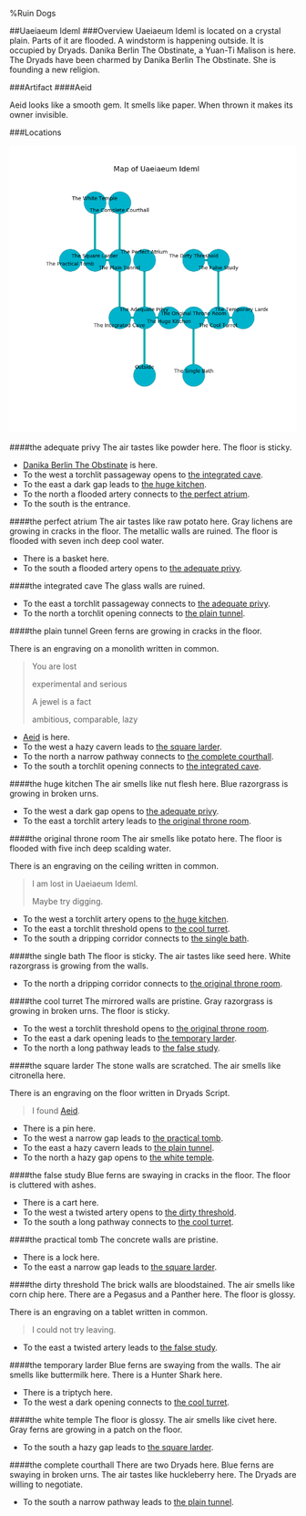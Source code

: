 %Ruin Dogs

##Uaeiaeum Ideml
###Overview
Uaeiaeum Ideml is located on a crystal plain. Parts of it are flooded. A windstorm is happening outside. It is occupied by Dryads. <a name="Danika-Berlin-The-Obstinate"></a>Danika Berlin The Obstinate, a Yuan-Ti Malison is here. The Dryads have been charmed by Danika Berlin The Obstinate. She  is founding a new religion. 



###Artifact
####<a name="Aeid"></a>Aeid


Aeid looks like a smooth gem. It smells like paper. When thrown it makes its owner invisible. 





###Locations


![](../v2/images/Uaeiaeum-Ideml.png)

####<a name="the-adequate-privy"></a>the adequate privy
The air tastes like powder here. The floor is sticky. 



* [Danika Berlin The Obstinate](#Danika-Berlin-The-Obstinate) is here.
* To the west a torchlit passageway opens to [the integrated cave](#the-integrated-cave).
* To the east a dark gap leads to [the huge kitchen](#the-huge-kitchen).
* To the north a flooded artery connects to [the perfect atrium](#the-perfect-atrium).
* To the south is the entrance.


####<a name="the-perfect-atrium"></a>the perfect atrium
The air tastes like raw potato here. Gray lichens are growing in cracks in the floor. The metallic walls are ruined. The floor is flooded with seven inch deep cool water. 



* There is a basket here.
* To the south a flooded artery opens to [the adequate privy](#the-adequate-privy).


####<a name="the-integrated-cave"></a>the integrated cave
The glass walls are ruined. 



* To the east a torchlit passageway connects to [the adequate privy](#the-adequate-privy).
* To the north a torchlit opening connects to [the plain tunnel](#the-plain-tunnel).


####<a name="the-plain-tunnel"></a>the plain tunnel
Green ferns are growing in cracks in the floor. 

There is an engraving on a monolith written in common. 

> You are lost
>
> experimental and serious
>
> A jewel is a fact
>
> ambitious, comparable, lazy
>


* [Aeid](#Aeid) is here.
* To the west a hazy cavern leads to [the square larder](#the-square-larder).
* To the north a narrow pathway connects to [the complete courthall](#the-complete-courthall).
* To the south a torchlit opening connects to [the integrated cave](#the-integrated-cave).


####<a name="the-huge-kitchen"></a>the huge kitchen
The air smells like nut flesh here. Blue razorgrass is growing in broken urns. 



* To the west a dark gap opens to [the adequate privy](#the-adequate-privy).
* To the east a torchlit artery leads to [the original throne room](#the-original-throne-room).


####<a name="the-original-throne-room"></a>the original throne room
The air smells like potato here. The floor is flooded with five inch deep scalding water. 

There is an engraving on the ceiling written in common. 

> I am lost in Uaeiaeum Ideml.
>
> Maybe try digging.
>


* To the west a torchlit artery opens to [the huge kitchen](#the-huge-kitchen).
* To the east a torchlit threshold opens to [the cool turret](#the-cool-turret).
* To the south a dripping corridor connects to [the single bath](#the-single-bath).


####<a name="the-single-bath"></a>the single bath
The floor is sticky. The air tastes like seed here. White razorgrass is growing from the walls. 



* To the north a dripping corridor connects to [the original throne room](#the-original-throne-room).


####<a name="the-cool-turret"></a>the cool turret
The mirrored walls are pristine. Gray razorgrass is growing in broken urns. The floor is sticky. 



* To the west a torchlit threshold opens to [the original throne room](#the-original-throne-room).
* To the east a dark opening leads to [the temporary larder](#the-temporary-larder).
* To the north a long pathway leads to [the false study](#the-false-study).


####<a name="the-square-larder"></a>the square larder
The stone walls are scratched. The air smells like citronella here. 

There is an engraving on the floor written in Dryads Script. 

> I found [Aeid](#Aeid).
>


* There is a pin here.
* To the west a narrow gap leads to [the practical tomb](#the-practical-tomb).
* To the east a hazy cavern leads to [the plain tunnel](#the-plain-tunnel).
* To the north a hazy gap opens to [the white temple](#the-white-temple).


####<a name="the-false-study"></a>the false study
Blue ferns are swaying in cracks in the floor. The floor is cluttered with ashes. 



* There is a cart here.
* To the west a twisted artery opens to [the dirty threshold](#the-dirty-threshold).
* To the south a long pathway connects to [the cool turret](#the-cool-turret).


####<a name="the-practical-tomb"></a>the practical tomb
The concrete walls are pristine. 



* There is a lock here.
* To the east a narrow gap leads to [the square larder](#the-square-larder).


####<a name="the-dirty-threshold"></a>the dirty threshold
The brick walls are bloodstained. The air smells like corn chip here. There are a Pegasus and a Panther here. The floor is glossy. 

There is an engraving on a tablet written in common. 

> I could not try leaving.
>


* To the east a twisted artery leads to [the false study](#the-false-study).


####<a name="the-temporary-larder"></a>the temporary larder
Blue ferns are swaying from the walls. The air smells like buttermilk here. There is a Hunter Shark here. 



* There is a triptych here.
* To the west a dark opening connects to [the cool turret](#the-cool-turret).


####<a name="the-white-temple"></a>the white temple
The floor is glossy. The air smells like civet here. Gray ferns are growing in a patch on the floor. 



* To the south a hazy gap leads to [the square larder](#the-square-larder).


####<a name="the-complete-courthall"></a>the complete courthall
There are two Dryads here. Blue ferns are swaying in broken urns. The air tastes like huckleberry here. The Dryads are willing to negotiate. 



* To the south a narrow pathway leads to [the plain tunnel](#the-plain-tunnel).


